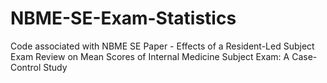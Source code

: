 # NBME-SE-Exam-Statistics
Code associated with NBME SE Paper - Effects of a Resident-Led Subject Exam Review on Mean Scores of Internal Medicine Subject Exam: A Case-Control Study
